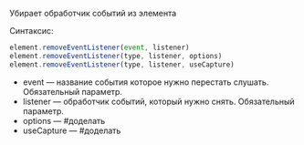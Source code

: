 Убирает обработчик событий из элемента

Синтаксис:
```js
element.removeEventListener(event, listener)
element.removeEventListener(type, listener, options)
element.removeEventListener(type, listener, useCapture)
```

- event — название события которое нужно перестать слушать. Обязательный параметр.
- listener — обработчик событий, который нужно снять. Обязательный параметр.
- options — #доделать 
- useCapture — #доделать 